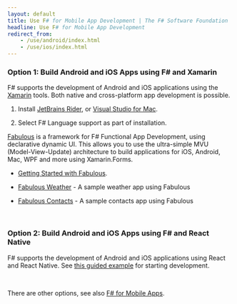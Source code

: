 ```yaml
---
layout: default
title: Use F# for Mobile App Development | The F# Software Foundation
headline: Use F# for Mobile App Development
redirect_from: 
    - /use/android/index.html
    - /use/ios/index.html
---
```


### Option 1: Build Android and iOS Apps using F# and Xamarin

F# supports the development of Android and iOS applications using the [Xamarin](https://dotnet.microsoft.com/apps/xamarin) tools.
Both native and cross-platform app development is possible.

1. Install [JetBrains Rider](https://www.jetbrains.com/rider/), or [Visual Studio for Mac](https://visualstudio.microsoft.com/vs/mac/). 

2. Select F# Language support as part of installation.

[Fabulous](https://fsprojects.github.io/Fabulous/) is a framework for F# Functional App Development, using declarative dynamic UI.
This allows you to use the ultra-simple MVU (Model-View-Update) architecture to build applications for iOS, Android, Mac, WPF and more using Xamarin.Forms. 

* [Getting Started with Fabulous](https://fsprojects.github.io/Fabulous/Fabulous.XamarinForms/index.html#getting-started).

* [Fabulous Weather](https://github.com/fsprojects/Fabulous/tree/master/Fabulous.XamarinForms/samples/FabulousWeather) - A sample weather app using Fabulous

* [Fabulous Contacts](https://github.com/TimLariviere/FabulousContacts) - A sample contacts app using Fabulous


<br />

### Option 2: Build Android and iOS Apps using F# and React Native

F# supports the development of Android and iOS applications using React and React Native.
See [this guided example](https://github.com/SAFE-Stack/SAFE-Nightwatch) for starting development.


<br />

There are other options, see also [F# for Mobile Apps](/guides/mobile-apps/).

